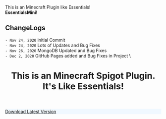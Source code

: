 This is an Minecraft Plugin like Essentials!\
**EssentialsMini!**

## ChangeLogs

`- Nov 24, 2020` initial Commit \
`- Nov 24, 2020` Lots of Updates and Bug Fixes \
`- Nov 26, 2020` MongoDB Updated and Bug Fixes \
`- Dec 2, 2020` GitHub Pages added and Bug Fixes in Project \
<!DOCTYPE html>
<html>
<head>
    <style>
        .download {
            color: blue;
            background-color: aliceblue;
            margin: auto;
        }
    </style>
</head>
<header>
    <h1>This is an Minecraft Spigot Plugin. It's Like Essentials!</h1>
</header>
<body>
    <div class="download">
        <a href="downloads\EssentialsMini.jar" download>Download Latest Version</a>
    </div>
</body>
</html>
